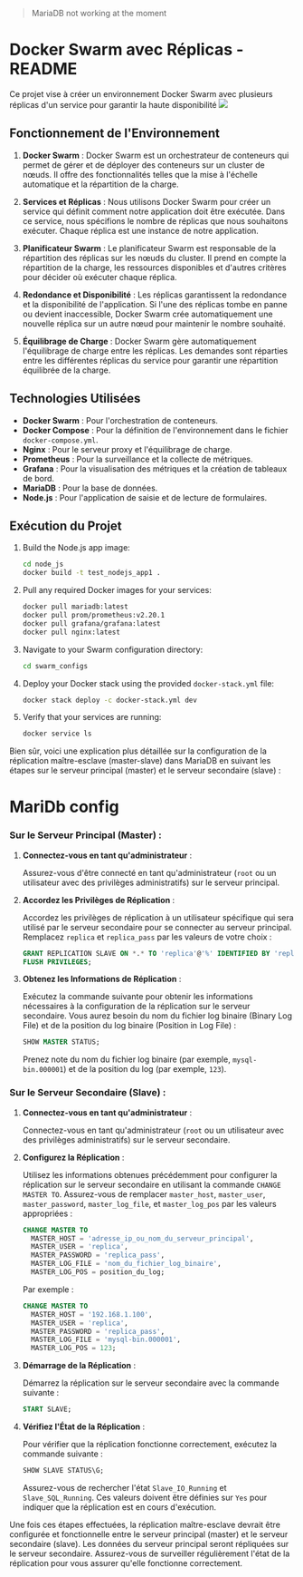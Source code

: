 
> MariaDB not working at the moment

# Docker Swarm avec Réplicas - README

Ce projet vise à créer un environnement Docker Swarm avec plusieurs réplicas d'un service pour garantir la haute disponibilité 
[![](https://mermaid.ink/img/pako:eNp9kU9rhDAQxb9KmFMKu4X26KGgCF50EVpvucya0c2iieQPtCz73Rtri7YF55Rf3rzHC7lBayRBAr3F6cLecqFZHBfOy0U6TYNq0SujF2WelJ-i6fHqZpk9PaxK9kt5_lZIS6H_BJcGJctwQN2SXQNKfuqVft8x5ujxjI5WT8UrtArzbMdVGa28sUr3q6_mtTUj-QsFt3lDwQuLHWrciWvctnTDZ_6_nrLj8YWVC2RbKL-g2kK9QLGF5scDBxjJjqhk_KrbLAqIvUcSkMSjpA7D4AUIfY-rGLx5_dAtJN4GOkCYJHrKFcbyIyQdDo7unzVPkyQ?type=png)](https://mermaid.live/edit#pako:eNp9kU9rhDAQxb9KmFMKu4X26KGgCF50EVpvucya0c2iieQPtCz73Rtri7YF55Rf3rzHC7lBayRBAr3F6cLecqFZHBfOy0U6TYNq0SujF2WelJ-i6fHqZpk9PaxK9kt5_lZIS6H_BJcGJctwQN2SXQNKfuqVft8x5ujxjI5WT8UrtArzbMdVGa28sUr3q6_mtTUj-QsFt3lDwQuLHWrciWvctnTDZ_6_nrLj8YWVC2RbKL-g2kK9QLGF5scDBxjJjqhk_KrbLAqIvUcSkMSjpA7D4AUIfY-rGLx5_dAtJN4GOkCYJHrKFcbyIyQdDo7unzVPkyQ)
## Fonctionnement de l'Environnement

1. **Docker Swarm** : Docker Swarm est un orchestrateur de conteneurs qui permet de gérer et de déployer des conteneurs sur un cluster de nœuds. Il offre des fonctionnalités telles que la mise à l'échelle automatique et la répartition de la charge.

2. **Services et Réplicas** : Nous utilisons Docker Swarm pour créer un service qui définit comment notre application doit être exécutée. Dans ce service, nous spécifions le nombre de réplicas que nous souhaitons exécuter. Chaque réplica est une instance de notre application.

3. **Planificateur Swarm** : Le planificateur Swarm est responsable de la répartition des réplicas sur les nœuds du cluster. Il prend en compte la répartition de la charge, les ressources disponibles et d'autres critères pour décider où exécuter chaque réplica.

4. **Redondance et Disponibilité** : Les réplicas garantissent la redondance et la disponibilité de l'application. Si l'une des réplicas tombe en panne ou devient inaccessible, Docker Swarm crée automatiquement une nouvelle réplica sur un autre nœud pour maintenir le nombre souhaité.

5. **Équilibrage de Charge** : Docker Swarm gère automatiquement l'équilibrage de charge entre les réplicas. Les demandes sont réparties entre les différentes réplicas du service pour garantir une répartition équilibrée de la charge.

## Technologies Utilisées

- **Docker Swarm** : Pour l'orchestration de conteneurs.
- **Docker Compose** : Pour la définition de l'environnement dans le fichier `docker-compose.yml`.
- **Nginx** : Pour le serveur proxy et l'équilibrage de charge.
- **Prometheus** : Pour la surveillance et la collecte de métriques.
- **Grafana** : Pour la visualisation des métriques et la création de tableaux de bord.
- **MariaDB** : Pour la base de données.
- **Node.js** : Pour l'application de saisie et de lecture de formulaires.

## Exécution du Projet

1. Build the Node.js app image:

   ```bash
   cd node_js
   docker build -t test_nodejs_app1 .
   ```

2. Pull any required Docker images for your services:

   ```bash
   docker pull mariadb:latest
   docker pull prom/prometheus:v2.20.1
   docker pull grafana/grafana:latest
   docker pull nginx:latest
   ```

3. Navigate to your Swarm configuration directory:

   ```bash
   cd swarm_configs
   ```

4. Deploy your Docker stack using the provided `docker-stack.yml` file:

   ```bash
   docker stack deploy -c docker-stack.yml dev
   ```

5. Verify that your services are running:

   ```bash
   docker service ls
   ```
Bien sûr, voici une explication plus détaillée sur la configuration de la réplication maître-esclave (master-slave) dans MariaDB en suivant les étapes sur le serveur principal (master) et le serveur secondaire (slave) :

# MariDb config
### Sur le Serveur Principal (Master) :

1. **Connectez-vous en tant qu'administrateur** :

   Assurez-vous d'être connecté en tant qu'administrateur (`root` ou un utilisateur avec des privilèges administratifs) sur le serveur principal.

2. **Accordez les Privilèges de Réplication** :

   Accordez les privilèges de réplication à un utilisateur spécifique qui sera utilisé par le serveur secondaire pour se connecter au serveur principal. Remplacez `replica` et `replica_pass` par les valeurs de votre choix :

   ```sql
   GRANT REPLICATION SLAVE ON *.* TO 'replica'@'%' IDENTIFIED BY 'replica_pass';
   FLUSH PRIVILEGES;
   ```

3. **Obtenez les Informations de Réplication** :

   Exécutez la commande suivante pour obtenir les informations nécessaires à la configuration de la réplication sur le serveur secondaire. Vous aurez besoin du nom du fichier log binaire (Binary Log File) et de la position du log binaire (Position in Log File) :

   ```sql
   SHOW MASTER STATUS;
   ```

   Prenez note du nom du fichier log binaire (par exemple, `mysql-bin.000001`) et de la position du log (par exemple, `123`).

### Sur le Serveur Secondaire (Slave) :

1. **Connectez-vous en tant qu'administrateur** :

   Connectez-vous en tant qu'administrateur (`root` ou un utilisateur avec des privilèges administratifs) sur le serveur secondaire.

2. **Configurez la Réplication** :

   Utilisez les informations obtenues précédemment pour configurer la réplication sur le serveur secondaire en utilisant la commande `CHANGE MASTER TO`. Assurez-vous de remplacer `master_host`, `master_user`, `master_password`, `master_log_file`, et `master_log_pos` par les valeurs appropriées :

   ```sql
   CHANGE MASTER TO
     MASTER_HOST = 'adresse_ip_ou_nom_du_serveur_principal',
     MASTER_USER = 'replica',
     MASTER_PASSWORD = 'replica_pass',
     MASTER_LOG_FILE = 'nom_du_fichier_log_binaire',
     MASTER_LOG_POS = position_du_log;
   ```

   Par exemple :

   ```sql
   CHANGE MASTER TO
     MASTER_HOST = '192.168.1.100',
     MASTER_USER = 'replica',
     MASTER_PASSWORD = 'replica_pass',
     MASTER_LOG_FILE = 'mysql-bin.000001',
     MASTER_LOG_POS = 123;
   ```

3. **Démarrage de la Réplication** :

   Démarrez la réplication sur le serveur secondaire avec la commande suivante :

   ```sql
   START SLAVE;
   ```

4. **Vérifiez l'État de la Réplication** :

   Pour vérifier que la réplication fonctionne correctement, exécutez la commande suivante :

   ```sql
   SHOW SLAVE STATUS\G;
   ```

   Assurez-vous de rechercher l'état `Slave_IO_Running` et `Slave_SQL_Running`. Ces valeurs doivent être définies sur `Yes` pour indiquer que la réplication est en cours d'exécution.

Une fois ces étapes effectuées, la réplication maître-esclave devrait être configurée et fonctionnelle entre le serveur principal (master) et le serveur secondaire (slave). Les données du serveur principal seront répliquées sur le serveur secondaire. Assurez-vous de surveiller régulièrement l'état de la réplication pour vous assurer qu'elle fonctionne correctement.
